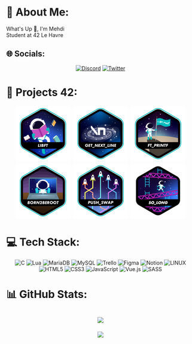 # 💫 About Me:
What's Up 🧠, I'm Mehdi<br>Student at 42 Le Havre 


## 🌐 Socials:

<div align="center">

[![Discord](https://img.shields.io/badge/Discord-%237289DA.svg?logo=discord&logoColor=white)](https://discord.gg/https://discord.gg/hDkU2bB9Ty) [![Twitter](https://img.shields.io/badge/Twitter-%231DA1F2.svg?logo=Twitter&logoColor=white)](https://twitter.com/@El_DiMeh) 

</div>

# 📕 Projects 42:

<div align="center">

[![LIBFT](https://github.com/MXK7/MXK7/blob/main/42_badges/libfte.png)](https://github.com/MXK7/42_libft)
[![GNL](https://github.com/MXK7/MXK7/blob/main/42_badges/get_next_linee.png)](https://github.com/MXK7/42_libft/tree/main/ft_gnl)
[![PRINTF](https://github.com/MXK7/MXK7/blob/main/42_badges/ft_printfe.png)](https://github.com/MXK7/42_libft/tree/main/ft_printf)
[![B2B](https://github.com/MXK7/MXK7/blob/main/42_badges/born2beroote.png)](https://github.com/MXK7)
[![PUSH_SWAP](https://github.com/MXK7/MXK7/blob/main/42_badges/push_swape.png)](https://github.com/MXK7/42_push_swap)
[![SOLONG](https://github.com/MXK7/MXK7/blob/main/42_badges/so_longn.png)](https://github.com/MXK7/42_so_long)

</div>


# 💻 Tech Stack:

<div align="center">

![C](https://img.shields.io/badge/c-%2300599C.svg?style=flat-square&logo=c&logoColor=white) ![Lua](https://img.shields.io/badge/lua-%232C2D72.svg?style=flat-square&logo=lua&logoColor=white) ![MariaDB](https://img.shields.io/badge/MariaDB-003545?style=flat-square&logo=mariadb&logoColor=white) ![MySQL](https://img.shields.io/badge/mysql-%2300f.svg?style=flat-square&logo=mysql&logoColor=white) ![Trello](https://img.shields.io/badge/Trello-%23026AA7.svg?style=flat-square&logo=Trello&logoColor=white) ![Figma](https://img.shields.io/badge/figma-%23F24E1E.svg?style=flat-square&logo=figma&logoColor=white) ![Notion](https://img.shields.io/badge/Notion-%23000000.svg?style=flat-square&logo=notion&logoColor=white) ![LINUX](https://img.shields.io/badge/Linux-FCC624?style=flat-square&logo=linux&logoColor=black) ![HTML5](https://img.shields.io/badge/html5-%23E34F26.svg?style=flat-square&logo=html5&logoColor=white) ![CSS3](https://img.shields.io/badge/css3-%231572B6.svg?style=flat-square&logo=css3&logoColor=white) ![JavaScript](https://img.shields.io/badge/javascript-%23323330.svg?style=flat-square&logo=javascript&logoColor=%23F7DF1E) ![Vue.js](https://img.shields.io/badge/vuejs-%2335495e.svg?style=flat-square&logo=vuedotjs&logoColor=%234FC08D) ![SASS](https://img.shields.io/badge/SASS-hotpink.svg?style=flat-square&logo=SASS&logoColor=white)

</div>

# 📊 GitHub Stats:

<div align="center">

![](https://github-readme-stats.vercel.app/api?username=MXK7&theme=dark&hide_border=true&include_all_commits=false&count_private=false)<br/>
---
[![](https://visitcount.itsvg.in/api?id=MXK7&icon=0&color=0)](https://visitcount.itsvg.in)

</div>
